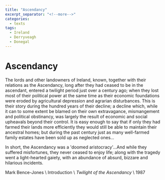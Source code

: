 ```yaml
---
title: "Ascendancy"
excerpt_separator: "<!--more-->"
categories:
  - texts
tags:
  - Ireland
  - Derryveagh
  - Donegal
---
```

# Ascendancy
The lords and other landowners of Ireland, known, together with their relations as the Ascendancy, long after they had ceased to be in the ascendant, entered a twilight period just over a century ago; when they lost most of their political power at the same time as their economic foundations were eroded by agricultural depression and agrarian disturbances. This is their story during the hundred years of their decline; a decline which, while it can to some extent be blamed on their own extravagance, mismangement and political obstinancy, was largely the result of economic and social upheavals beyond their control. It is easy enough to say that if only they had farmed their lands more efficiently they would still be able to maintain their ancestral homes; but during the past century just as many well-farmed family estates have been sold up as neglected ones...  
<!--more-->

In short, the Ascendancy was a 'doomed aristocracy'...And while they suffered misfortunes, they never ceased to enjoy life; along with the tragedy went a light-hearted gaiety, with an abundance of absurd, bizzare and hilarious incidents.  

Mark Bence-Jones      \\
Introduction      \\
_Twilight of the Ascendancy_      \\
1987
